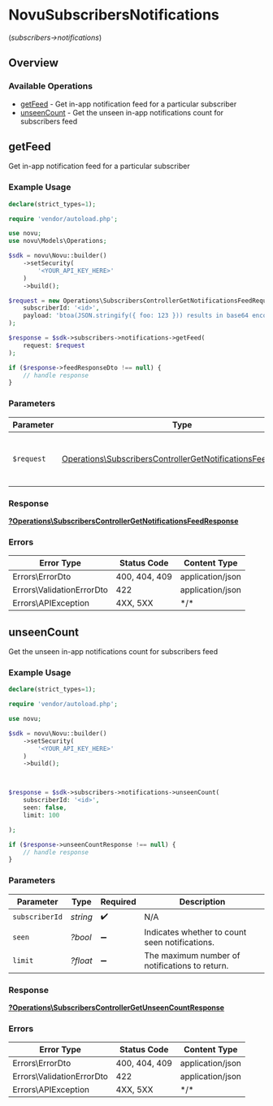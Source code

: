 # NovuSubscribersNotifications
(*subscribers->notifications*)

## Overview

### Available Operations

* [getFeed](#getfeed) - Get in-app notification feed for a particular subscriber
* [unseenCount](#unseencount) - Get the unseen in-app notifications count for subscribers feed

## getFeed

Get in-app notification feed for a particular subscriber

### Example Usage

```php
declare(strict_types=1);

require 'vendor/autoload.php';

use novu;
use novu\Models\Operations;

$sdk = novu\Novu::builder()
    ->setSecurity(
        '<YOUR_API_KEY_HERE>'
    )
    ->build();

$request = new Operations\SubscribersControllerGetNotificationsFeedRequest(
    subscriberId: '<id>',
    payload: 'btoa(JSON.stringify({ foo: 123 })) results in base64 encoded string like eyJmb28iOjEyM30=',
);

$response = $sdk->subscribers->notifications->getFeed(
    request: $request
);

if ($response->feedResponseDto !== null) {
    // handle response
}
```

### Parameters

| Parameter                                                                                                                                  | Type                                                                                                                                       | Required                                                                                                                                   | Description                                                                                                                                |
| ------------------------------------------------------------------------------------------------------------------------------------------ | ------------------------------------------------------------------------------------------------------------------------------------------ | ------------------------------------------------------------------------------------------------------------------------------------------ | ------------------------------------------------------------------------------------------------------------------------------------------ |
| `$request`                                                                                                                                 | [Operations\SubscribersControllerGetNotificationsFeedRequest](../../Models/Operations/SubscribersControllerGetNotificationsFeedRequest.md) | :heavy_check_mark:                                                                                                                         | The request object to use for the request.                                                                                                 |

### Response

**[?Operations\SubscribersControllerGetNotificationsFeedResponse](../../Models/Operations/SubscribersControllerGetNotificationsFeedResponse.md)**

### Errors

| Error Type                | Status Code               | Content Type              |
| ------------------------- | ------------------------- | ------------------------- |
| Errors\ErrorDto           | 400, 404, 409             | application/json          |
| Errors\ValidationErrorDto | 422                       | application/json          |
| Errors\APIException       | 4XX, 5XX                  | \*/\*                     |

## unseenCount

Get the unseen in-app notifications count for subscribers feed

### Example Usage

```php
declare(strict_types=1);

require 'vendor/autoload.php';

use novu;

$sdk = novu\Novu::builder()
    ->setSecurity(
        '<YOUR_API_KEY_HERE>'
    )
    ->build();



$response = $sdk->subscribers->notifications->unseenCount(
    subscriberId: '<id>',
    seen: false,
    limit: 100

);

if ($response->unseenCountResponse !== null) {
    // handle response
}
```

### Parameters

| Parameter                                      | Type                                           | Required                                       | Description                                    |
| ---------------------------------------------- | ---------------------------------------------- | ---------------------------------------------- | ---------------------------------------------- |
| `subscriberId`                                 | *string*                                       | :heavy_check_mark:                             | N/A                                            |
| `seen`                                         | *?bool*                                        | :heavy_minus_sign:                             | Indicates whether to count seen notifications. |
| `limit`                                        | *?float*                                       | :heavy_minus_sign:                             | The maximum number of notifications to return. |

### Response

**[?Operations\SubscribersControllerGetUnseenCountResponse](../../Models/Operations/SubscribersControllerGetUnseenCountResponse.md)**

### Errors

| Error Type                | Status Code               | Content Type              |
| ------------------------- | ------------------------- | ------------------------- |
| Errors\ErrorDto           | 400, 404, 409             | application/json          |
| Errors\ValidationErrorDto | 422                       | application/json          |
| Errors\APIException       | 4XX, 5XX                  | \*/\*                     |